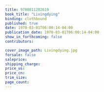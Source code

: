 ```yaml
---
title: 9780811202619
book_title: "Livingdying"
binding: clothbound
published: true
date: 1970-03-01T06:00:14-04:00
publication_date: 1970-03-01T06:00:14-04:00
show_in_forthcoming: false
contributors:

cover_image_path: Livingdying.jpg
forsale: false
saleprice:
shipping_charge:
price_us:
price_cn:
trim_size:
page_count:
---
```


